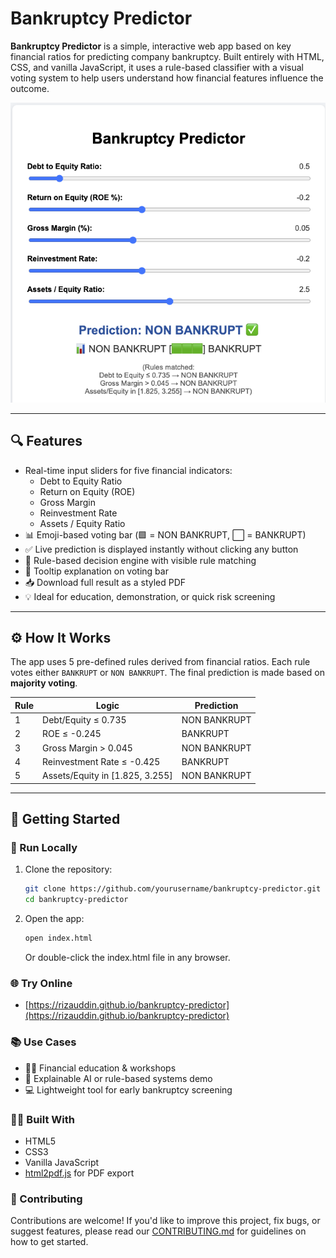 # Bankruptcy Predictor

**Bankruptcy Predictor** is a simple, interactive web app based on key financial ratios for predicting company bankruptcy. Built entirely with HTML, CSS, and vanilla JavaScript, it uses a rule-based classifier with a visual voting system to help users understand how financial features influence the outcome.

![screenshot](screenshot.png) <!-- Optional: replace with your actual screenshot filename -->

---

## 🔍 Features

- Real-time input sliders for five financial indicators:
  - Debt to Equity Ratio
  - Return on Equity (ROE)
  - Gross Margin
  - Reinvestment Rate
  - Assets / Equity Ratio
- 📊 Emoji-based voting bar (🟩 = NON BANKRUPT, ⬜ = BANKRUPT)
- ✅ Live prediction is displayed instantly without clicking any button
- 🧠 Rule-based decision engine with visible rule matching
- 📝 Tooltip explanation on voting bar
- 📥 Download full result as a styled PDF
- 💡 Ideal for education, demonstration, or quick risk screening

---

## ⚙️ How It Works

The app uses 5 pre-defined rules derived from financial ratios. Each rule votes either `BANKRUPT` or `NON BANKRUPT`. The final prediction is made based on **majority voting**.

| Rule | Logic | Prediction |
|------|-------|------------|
| 1 | Debt/Equity ≤ 0.735 | NON BANKRUPT |
| 2 | ROE ≤ -0.245 | BANKRUPT |
| 3 | Gross Margin > 0.045 | NON BANKRUPT |
| 4 | Reinvestment Rate ≤ -0.425 | BANKRUPT |
| 5 | Assets/Equity in [1.825, 3.255] | NON BANKRUPT |

---

## 🚀 Getting Started

### 🔧 Run Locally

1. Clone the repository:
   ```bash
   git clone https://github.com/yourusername/bankruptcy-predictor.git
   cd bankruptcy-predictor
2. Open the app:
   ```bash
   open index.html
   ```
   
   Or double-click the index.html file in any browser.

### 🌐 Try Online

* [https://rizauddin.github.io/bankruptcy-predictor](https://rizauddin.github.io/bankruptcy-predictor)

### 📚 Use Cases
* 🧑‍🏫 Financial education & workshops
* 🧪 Explainable AI or rule-based systems demo
* 💻 Lightweight tool for early bankruptcy screening

### 🧑‍💻 Built With
* HTML5
* CSS3
* Vanilla JavaScript
* [html2pdf.js](https://github.com/eKoopmans/html2pdf) for PDF export

### 🤝 Contributing
Contributions are welcome! If you'd like to improve this project, fix bugs, or suggest features, please read our [CONTRIBUTING.md](CONTRIBUTING.md) for guidelines on how to get started.


